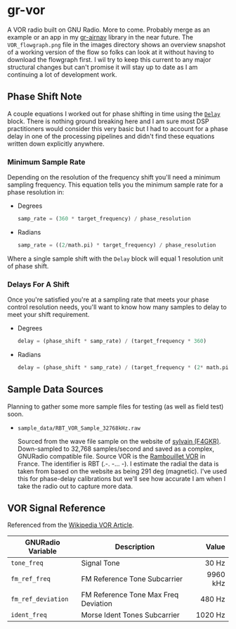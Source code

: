 # gr-vor

A VOR radio built on GNU Radio. More to come. Probably merge as an example or an app in my [gr-airnav][1] library in the near future. The `VOR_flowgraph.png` file in the images directory shows an overview snapshot of a working version of the flow so folks can look at it without having to download the flowgraph first. I wil try to keep this current to any major structural changes but can't promise it will stay up to date as I am continuing a lot of development work.

## Phase Shift Note

A couple equations I worked out for phase shifting in time using the [`Delay`][2] block. There is nothing ground breaking here and I am sure most DSP practitioners would consider this very basic but I had to account for a phase delay in one of the processing pipelines and didn't find these equations written down explicitly anywhere.

### Minimum Sample Rate

Depending on the resolution of the frequency shift you'll need a minimum sampling frequency. This equation tells you the minimum sample rate for a phase resolution in:

* Degrees

  ```python
  samp_rate = (360 * target_frequency) / phase_resolution
  ```

* Radians

  ```python
  samp_rate = ((2/math.pi) * target_frequency) / phase_resolution
  ```

Where a single sample shift with the `Delay` block will equal 1 resolution unit of phase shift.

### Delays For A Shift

Once you're satisfied you're at a sampling rate that meets your phase control resolution needs, you'll want to know how many samples to delay to meet your shift requirement.

* Degrees

  ```python
  delay = (phase_shift * samp_rate) / (target_frequency * 360)
  ```

* Radians

  ```python
  delay = (phase_shift * samp_rate) / (target_frequency * (2* math.pi))
  ```

## Sample Data Sources

Planning to gather some more sample files for testing (as well as field test) soon.

* `sample_data/RBT_VOR_Sample_32768kHz.raw`

  Sourced from the wave file sample on the website of [sylvain (F4GKR)][4]. Down-sampled to 32,768 samples/second and saved as a complex, GNURadio compatible file. Source VOR is the [Rambouillet VOR][5] in France. The identifier is RBT (.-. -... -). I estimate the radial the data is taken from based on the website as being 291 deg (magnetic). I've used this for phase-delay calibrations but we'll see how accurate I am when I take the radio out to capture more data.


## VOR Signal Reference

Referenced from the [Wikipedia VOR Article][3].

| GNURadio Variable  | Description                          | Value    |
|--------------------|--------------------------------------|---------:|
| `tone_freq`        | Signal Tone                          | 30  Hz   |
| `fm_ref_freq`      | FM Reference Tone Subcarrier         | 9960 kHz |
| `fm_ref_deviation` | FM Reference Tone Max Freq Deviation | 480  Hz  |
| `ident_freq`       | Morse Ident Tones Subcarrier         | 1020  Hz |


[1]: https://github.com/SpinStabilized/gr-airnav
[2]: http://gnuradio.org/doc/doxygen/classgr_1_1blocks_1_1delay.html
[3]: https://en.wikipedia.org/wiki/VHF_omnidirectional_range
[4]: http://www.f4gkr.org/in-depth-study-of-the-vor-signals/
[5]: http://bit.ly/2hQqpSf
